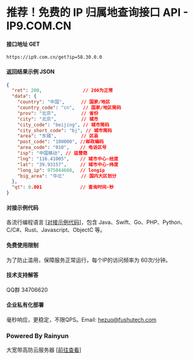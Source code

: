 # 推荐！免费的 IP 归属地查询接口 API - IP9.COM.CN

#### 接口地址 GET
<!-- You can get started using VitePress right away using `npx`! -->

```URL
https://ip9.com.cn/get?ip=58.30.0.0
```

#### 返回结果示例 JSON

```JSON
{
  "ret": 200,               // 200为正常
  "data": {
    "country": "中国",      // 国家/地区
    "country_code": "cn",   // 国家/地区简码
    "prov": "北京",         // 省份
    "city": "北京",         // 城市
    "city_code": "beijing", // 城市简码
    "city_short_code": "bj", // 城市简码
    "area": "东城",         // 区县
    "post_code": "100000", //邮政编码
    "area_code": "010",    // 电话区号
    "isp": "中国移动", // 运营商
    "lng": "116.41005",    // 城市中心-经度
    "lat": "39.93157",     // 城市中心-纬度
    "long_ip": 975044608,  // longip
    "big_area": "华北"      // 国内大区划分
  },
  "qt": 0.001              // 查询时间-秒
}
```

#### 对接示例代码
各流行编程语言 [[对接示例代码](https://ip9-api.apifox.cn/api-225457832)]，包含 Java、Swift、Go、PHP、Python、C/C#、Rust、Javascript、ObjectC 等。

#### 免费使用限制
为了防止滥用，保障服务正常运行，每个IP的访问频率为 60次/分钟。 

#### 技术支持解答
QQ群 34706620

#### 企业私有化部署
毫秒响应，更稳定，不限QPS。Email: hezuo@fushutech.com

### Powered By Rainyun
大宽带高防云服务器 [[前往查看](https://www.rainyun.com/NTEwMTQ5_?s=home)]
